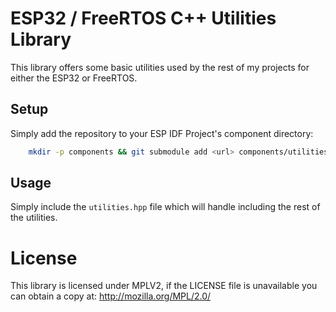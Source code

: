 # ESP32 / FreeRTOS C++ Utilities Library

This library offers some basic utilities used by the rest of my projects for either the ESP32 or
FreeRTOS.

## Setup
Simply add the repository to your ESP IDF Project's component directory:
```bash
    mkdir -p components && git submodule add <url> components/utilities
```

## Usage
Simply include the ```utilities.hpp```
file which will handle including the rest of the utilities.


# License
This library is licensed under MPLV2, if the LICENSE file is unavailable you can obtain a copy at:
http://mozilla.org/MPL/2.0/
